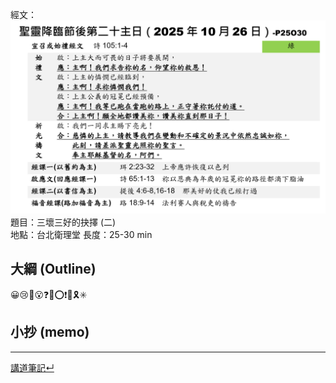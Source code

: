 經文：![images/Pasted image 20251019204023.png](images/Pasted%20image%2020251019204023.png)  
題目：三壞三好的抉擇 (二)  
地點：台北衛理堂
長度：25-30 min   


## 大綱 (Outline)
😀😢🤔😮❓❌⭕❗🎀🎗️✳️

## 小抄 (memo)




---


[講道筆記↵](README.md)
